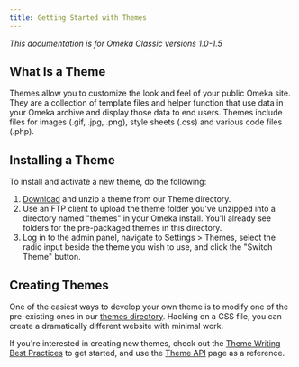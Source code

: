 ```yaml
---
title: Getting Started with Themes
---
```

*This documentation is for Omeka Classic versions 1.0-1.5*

What Is a Theme
--------------------------------------------

Themes allow you to customize the look and feel of your public Omeka site. They are a collection of template files and helper function that use data in your Omeka archive and display those data to end users. Themes include files for images (.gif, .jpg, .png), style sheets (.css) and various code files (.php).

Installing a Theme
------------------------------------------------------

To install and activate a new theme, do the following:

1.  [Download](../download/themes/index.html) and unzip a theme from our Theme directory.
2.  Use an FTP client to upload the theme folder you've unzipped into a directory named "themes" in your Omeka install. You'll already see folders for the pre-packaged themes in this directory.
3.  Log in to the admin panel, navigate to Settings &gt; Themes, select the radio input beside the theme you wish to use, and click the "Switch Theme" button.

Creating Themes
----------------------------------------------------------------

One of the easiest ways to develop your own theme is to modify one of the pre-existing ones in our [themes directory](../download/themes/index.html). Hacking on a CSS file, you can create a dramatically different website with minimal work.

If you're interested in creating new themes, check out the [Theme Writing Best Practices](../1x_documentation/Theme_Writing_Best_Practices.md) to get started, and use the [Theme API](../1x_documentation/Theme_API.md) page as a reference.